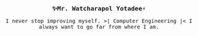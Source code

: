 <h3 align='center'><samp>✨<strong>Mr. Watcharapol Yotadee</strong>⚡</samp></h3> 
<p align='center'> <samp> I never stop improving myself. >| Computer Engineering |< I always want to go far from where I am.</samp></p>





<!--
**WatcharapolxFa/WatcharapolxFa** is a ✨ _special_ ✨ repository because its `README.md` (this file) appears on your GitHub profile.

Here are some ideas to get you started:

- 🔭 I’m currently working on ...
- 🌱 I’m currently learning ...
- 👯 I’m looking to collaborate on ...
- 🤔 I’m looking for help with ...
- 💬 Ask me about ...
- 📫 How to reach me: ...
- 😄 Pronouns: ...
- ⚡ Fun fact: ...
-->
